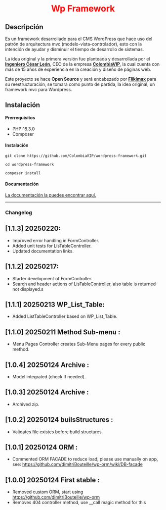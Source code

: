 <h1 align="center" style="color: red !important;">Wp Framework</h1>

## Descripción

<p>Es un framework desarrollado para el CMS WordPress que hace uso del patrón de arquitectura mvc (modelo-vista-controlador), esto con la intención de ayudar y disminuir el tiempo de desarrollo de sistemas.

La idea original y la primera versión fue planteada y desarrollada por el <strong><a href="https://www.linkedin.com/in/ingenieroleon">Ingeniero César León</a></strong>, CEO de la empresa <strong><a href="https://colombiavip.com">ColombiaVIP</a></strong>, la cual cuenta con más de 15 años de experiencia en la creación y diseño de páginas web.

Este proyecto se hace <strong>Open Source</strong> y será encabezado por <strong><a href="https://flikimax.com">Flikimax</a></strong> para su reestructuración, se tomara como punto de partida, la idea original, un framework mvc para Wordpress.</p>

## Instalación

#### Prerrequisitos

- PHP ^8.3.0
- Composer

#### Instalación

```
git clone https://github.com/ColombiaVIP/wordpress-framework.git
```

```
cd wordpress-framework
```

```
composer install
```

#### Documentación

[La documentación la puedes encontrar aquí.](https://docs.wordpress-framework.com/docs)

---
### Changelog

## [1.1.3] 20250220:
* Improved error handling in FormController.
* Added unit tests for LisTableController.
* Updated documentation links.

## [1.1.2] 20250217:
* Starter development of FormController.
* Search and header actions of LisTableController, also table is returned not displayed.s

## [1.1.1] 20250213 WP_List_Table:
* Added ListTableController based on WP_List_Table.

## [1.1.0] 20250211 Method Sub-menu :
* Menu Pages Controller creates Sub-Menu pages for every public method.

## [1.0.4] 20250124 Archive :
* Model integrated (check if needed).

## [1.0.3] 20250124 Archive :
* Archived zip.

## [1.0.2] 20250124 builsStructures :
* Validates file existes before build structures

## [1.0.1] 20250124 ORM :
* Commented ORM FACADE to reduce load, please use manually on app, see: https://github.com/dimitriBouteille/wp-orm/wiki/DB-facade

## [1.0.0] 20250124 First stable :
* Removed custom ORM, start using https://github.com/dimitriBouteille/wp-orm
* Removes 404 controller method, use __call magic method for this
